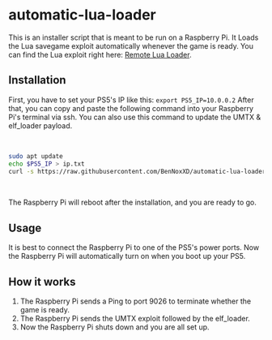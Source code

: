 # automatic-lua-loader
This is an installer script that is meant to be run on a Raspberry Pi. It Loads the Lua savegame exploit automatically whenever the game is ready. You can find the Lua exploit right here: [Remote Lua Loader](https://github.com/shahrilnet/remote_lua_loader).


## Installation
First, you have to set your PS5's IP like this:
`export PS5_IP=10.0.0.2`
After that, you can copy and paste the following command into your Raspberry Pi's terminal via ssh. You can also use this command to update the UMTX & elf_loader payload.

<br>

```sh
sudo apt update
echo $PS5_IP > ip.txt
curl -s https://raw.githubusercontent.com/BenNoxXD/automatic-lua-loader/refs/heads/main/install.sh | sudo bash
```

<br>

The Raspberry Pi will reboot after the installation, and you are ready to go. 


## Usage
It is best to connect the Raspberry Pi to one of the PS5's power ports. Now the Raspberry Pi will automatically turn on when you boot up your PS5.


## How it works
1. The Raspberry Pi sends a Ping to port 9026 to terminate whether the game is ready. 
2. The Raspberry Pi sends the UMTX exploit followed by the elf_loader.
3. Now the Raspberry Pi shuts down and you are all set up. 
